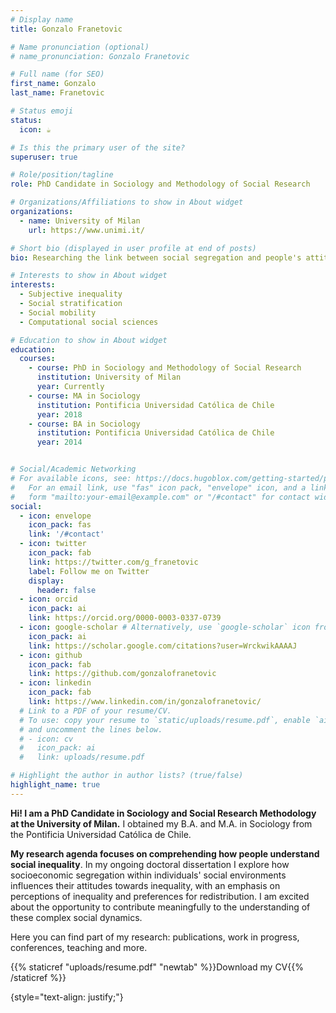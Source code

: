 ```yaml
---
# Display name
title: Gonzalo Franetovic

# Name pronunciation (optional)
# name_pronunciation: Gonzalo Franetovic

# Full name (for SEO)
first_name: Gonzalo
last_name: Franetovic

# Status emoji
status:
  icon: ☕️

# Is this the primary user of the site?
superuser: true

# Role/position/tagline
role: PhD Candidate in Sociology and Methodology of Social Research

# Organizations/Affiliations to show in About widget
organizations:
  - name: University of Milan
    url: https://www.unimi.it/

# Short bio (displayed in user profile at end of posts)
bio: Researching the link between social segregation and people's attitudes towards inequality.

# Interests to show in About widget
interests:
  - Subjective inequality
  - Social stratification
  - Social mobility
  - Computational social sciences

# Education to show in About widget
education:
  courses:
    - course: PhD in Sociology and Methodology of Social Research
      institution: University of Milan
      year: Currently
    - course: MA in Sociology
      institution: Pontificia Universidad Católica de Chile
      year: 2018
    - course: BA in Sociology
      institution: Pontificia Universidad Católica de Chile
      year: 2014


# Social/Academic Networking
# For available icons, see: https://docs.hugoblox.com/getting-started/page-builder/#icons
#   For an email link, use "fas" icon pack, "envelope" icon, and a link in the
#   form "mailto:your-email@example.com" or "/#contact" for contact widget.
social:
  - icon: envelope
    icon_pack: fas
    link: '/#contact'
  - icon: twitter
    icon_pack: fab
    link: https://twitter.com/g_franetovic
    label: Follow me on Twitter
    display:
      header: false
  - icon: orcid
    icon_pack: ai
    link: https://orcid.org/0000-0003-0337-0739
  - icon: google-scholar # Alternatively, use `google-scholar` icon from `ai` icon pack
    icon_pack: ai
    link: https://scholar.google.com/citations?user=WrckwikAAAAJ
  - icon: github
    icon_pack: fab
    link: https://github.com/gonzalofranetovic
  - icon: linkedin
    icon_pack: fab
    link: https://www.linkedin.com/in/gonzalofranetovic/
  # Link to a PDF of your resume/CV.
  # To use: copy your resume to `static/uploads/resume.pdf`, enable `ai` icons in `params.yaml`,
  # and uncomment the lines below.
  # - icon: cv
  #   icon_pack: ai
  #   link: uploads/resume.pdf

# Highlight the author in author lists? (true/false)
highlight_name: true
---
```



**Hi! I am a PhD Candidate in Sociology and Social Research Methodology at the University of Milan.** I obtained my B.A. and M.A. in Sociology from the Pontificia Universidad Católica de Chile. 

**My research agenda focuses on comprehending how people understand social inequality**. In my ongoing doctoral dissertation I explore how socioeconomic segregation within individuals' social environments influences their attitudes towards inequality, with an emphasis on perceptions of inequality and preferences for redistribution. I am excited about the opportunity to contribute meaningfully to the understanding of these complex social dynamics. 

Here you can find part of my research: publications, work in progress, conferences, teaching and more.

{{% staticref "uploads/resume.pdf" "newtab" %}}Download my CV{{% /staticref %}}


{style="text-align: justify;"}
